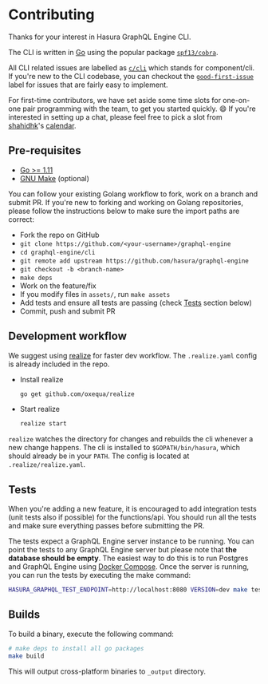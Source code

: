 # Contributing

Thanks for your interest in Hasura GraphQL Engine CLI.

The CLI is written in [Go](https://golang.org/) using the popular
package [`spf13/cobra`](https://github.com/spf13/cobra).

All CLI related issues are labelled as [`c/cli`](https://github.com/hasura/graphql-engine/issues?utf8=%E2%9C%93&q=is%3Aissue+is%3Aopen+label%3Ac%2Fcli+) which stands for 
component/cli. If you're new to the CLI codebase, you can checkout the
[`good-first-issue`](https://github.com/hasura/graphql-engine/issues?q=is%3Aissue+is%3Aopen+label%3Ac%2Fcli+label%3A%22good+first+issue%22) label for issues that
are fairly easy to implement.

For first-time contributors, we have set aside some time slots for
one-on-one pair programming with the team, to get you started quickly. :smile:
If you're interested in setting up a chat, please feel free to pick a slot
from [shahidhk](https://github.com/shahidhk)'s [calendar](https://calendly.com/shahidhk).

## Pre-requisites

- [Go >= 1.11](https://golang.org/doc/install)
- [GNU Make](https://www.gnu.org/software/make/) (optional)

You can follow your existing Golang workflow to fork, work on a branch and
submit PR. If you're new to forking and working on Golang repositories, please
follow the instructions below to make sure the import paths are correct:

- Fork the repo on GitHub
- `git clone https://github.com/<your-username>/graphql-engine`
- `cd graphql-engine/cli`
- `git remote add upstream https://github.com/hasura/graphql-engine`
- `git checkout -b <branch-name>`
- `make deps`
- Work on the feature/fix
- If you modify files in `assets/`, run `make assets`
- Add tests and ensure all tests are passing (check [Tests](#tests) section below)
- Commit, push and submit PR

## Development workflow

We suggest using [realize](https://github.com/oxequa/realize) for faster dev
workflow. The `.realize.yaml` config is already included in the repo.

- Install realize
  ```bash
  go get github.com/oxequa/realize
  ```
- Start realize
  ```bash
  realize start
  ```

`realize` watches the directory for changes and rebuilds the cli whenever a new
change happens. The cli is installed to `$GOPATH/bin/hasura`, which should
already be in your `PATH`. The config is located at `.realize/realize.yaml`.

## Tests

When you're adding a new feature, it is encouraged to add integration tests
(unit tests also if possible) for the functions/api. You should run all the tests
and make sure everything passes before submitting the PR. 

The tests expect a GraphQL Engine server instance to be running. You can point
the tests to any GraphQL Engine server but please note that **the database
should be empty**. The easiest way to do this is to run Postgres and GraphQL
Engine using [Docker
Compose](https://github.com/hasura/graphql-engine/tree/stable/install-manifests).
Once the server is running, you can run the tests by executing the make command:  

```bash
HASURA_GRAPHQL_TEST_ENDPOINT=http://localhost:8080 VERSION=dev make test
```

## Builds

To build a binary, execute the following command:

```bash
# make deps to install all go packages
make build
```

This will output cross-platform binaries to `_output` directory.
